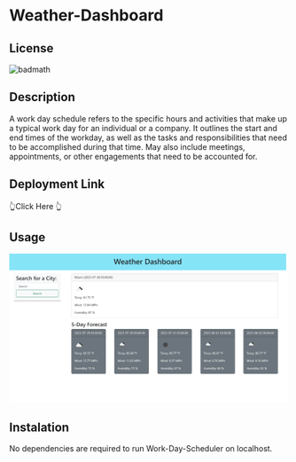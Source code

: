 # Weather-Dashboard

## License
![badmath](https://img.shields.io/bower/l/mi)

## Description
A work day schedule refers to the specific hours and activities that make up a typical work day for an individual or a company. It outlines the start and end times of the workday, as well as the tasks and responsibilities that need to be accomplished during that time. May also include meetings, appointments, or other engagements that need to be accounted for. 

## Deployment Link


👆Click Here 👆

## Usage
![Work-Day-Sheduler](./Assets/images/127.0.0.1_5500_index.html%20(1).png)

## Instalation

No dependencies are required to run Work-Day-Scheduler on localhost.